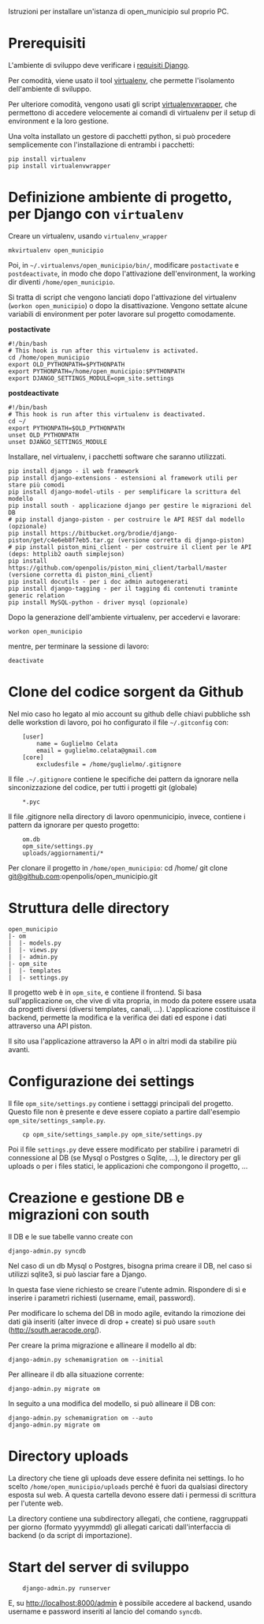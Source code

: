 Istruzioni per installare un'istanza di open_municipio sul proprio PC.

Prerequisiti
============

L'ambiente di sviluppo deve verificare i [requisiti Django](http://docs.djangoproject.com/en/dev/faq/install/).

Per comodità, viene usato il tool [virtualenv](http://www.arthurkoziel.com/2008/10/22/working-virtualenv/), che permette
l'isolamento dell'ambiente di sviluppo.

Per ulteriore comodità, vengono usati gli script [virtualenvwrapper](http://www.doughellmann.com/docs/virtualenvwrapper/), che permettono di accedere velocemente ai comandi di virtualenv per il setup di environment e la loro gestione.

Una volta installato un gestore di pacchetti python, si può procedere semplicemente con l'installazione di entrambi i pacchetti:

    pip install virtualenv
    pip install virtualenvwrapper



Definizione ambiente di progetto, per Django con `virtualenv`
=============================================================

Creare un virtualenv, usando `virtualenv_wrapper`

    mkvirtualenv open_municipio

Poi, in `~/.virtualenvs/open_municipio/bin/`, modificare `postactivate` e `postdeactivate`, in modo che dopo l'attivazione dell'environment, la working dir diventi `/home/open_municipio`.

Si tratta di script che vengono lanciati dopo l'attivazione del virtualenv (`workon open_municipio`) o dopo 
la disattivazione. Vengono settate alcune variabili di environment per poter lavorare sul progetto comodamente.

**postactivate**

    #!/bin/bash
    # This hook is run after this virtualenv is activated.
    cd /home/open_municipio
    export OLD_PYTHONPATH=$PYTHONPATH
    export PYTHONPATH=/home/open_municipio:$PYTHONPATH
    export DJANGO_SETTINGS_MODULE=opm_site.settings

**postdeactivate**

    #!/bin/bash
    # This hook is run after this virtualenv is deactivated.
    cd ~/
    export PYTHONPATH=$OLD_PYTHONPATH
    unset OLD_PYTHONPATH
    unset DJANGO_SETTINGS_MODULE

Installare, nel virtualenv, i pacchetti software che saranno utilizzati.

    pip install django - il web framework
    pip install django-extensions - estensioni al framework utili per stare più comodi
    pip install django-model-utils - per semplificare la scrittura del modello
    pip install south - applicazione django per gestire le migrazioni del DB
    # pip install django-piston - per costruire le API REST dal modello (opzionale)
    pip install https://bitbucket.org/brodie/django-piston/get/c4e6eb8f7eb5.tar.gz (versione corretta di django-piston)
    # pip install piston_mini_client - per costruire il client per le API (deps: httplib2 oauth simplejson)
    pip install https://github.com/openpolis/piston_mini_client/tarball/master (versione corretta di piston_mini_client)
    pip install docutils - per i doc admin autogenerati
    pip install django-tagging - per il tagging di contenuti traminte generic relation
    pip install MySQL-python - driver mysql (opzionale)

Dopo la generazione dell'ambiente virtualenv, per accedervi e lavorare:

    workon open_municipio
    
mentre, per terminare la sessione di lavoro:

    deactivate
    

Clone del codice sorgent da Github
==================================
Nel mio caso ho legato al mio account su github delle chiavi pubbliche ssh 
delle workstion di lavoro, poi ho configurato il file `~/.gitconfig` con:

		[user]
			name = Guglielmo Celata
			email = guglielmo.celata@gmail.com
		[core]
			excludesfile = /home/guglielmo/.gitignore	

Il file `.~/.gitignore` contiene le specifiche dei pattern da ignorare nella sinconizzazione del codice,
per tutti i progetti git (globale)

		*.pyc

Il file .gitignore nella directory di lavoro openmunicipio, invece, contiene
i pattern da ignorare per questo progetto:

		om.db
		opm_site/settings.py
		uploads/aggiornamenti/*


Per clonare il progetto in `/home/open_municipio`:
		cd /home/
		git clone git@github.com:openpolis/open_municipio.git


Struttura delle directory
=========================
    open_municipio
    |- om
    |  |- models.py
    |  |- views.py
    |  |- admin.py
    |- opm_site
    |  |- templates
    |  |- settings.py


Il progetto web è in `opm_site`, e contiene il frontend. Si basa sull'applicazione `om`, che vive di vita propria,
in modo da potere essere usata da progetti diversi (diversi templates, canali, ...).
L'applicazione costituisce il backend, permette la modifica e la verifica dei dati ed espone i dati attraverso una API piston.

Il sito usa l'applicazione attraverso la API o in altri modi da stabilire più avanti.


Configurazione dei settings
===========================
Il file `opm_site/settings.py` contiene i settaggi principali del progetto. Questo file non è presente e deve essere 
copiato a partire dall'esempio `opm_site/settings_sample.py`.

		cp opm_site/settings_sample.py opm_site/settings.py
		
Poi il file `settings.py` deve essere modificato per stabilire i parametri di connessione al DB (se Mysql o Postgres o Sqlite, ...),
le directory per gli uploads o per i files statici, le applicazioni che compongono il progetto, ...


Creazione e gestione DB e migrazioni con south
==============================================
Il DB e le sue tabelle vanno create con 

    django-admin.py syncdb

Nel caso di un db Mysql o Postgres, bisogna prima creare il DB, 
nel caso si utilizzi sqlite3, si può lasciar fare a Django.

In questa fase viene richiesto se creare l'utente admin. Rispondere di sì e
inserire i parametri richiesti (username, email, password).

Per modificare lo schema del DB in modo agile, evitando la rimozione dei dati già inseriti
(alter invece di drop + create) si può usare `south` (http://south.aeracode.org/).

Per creare la prima migrazione e allineare il modello al db:

    django-admin.py schemamigration om --initial

Per allineare il db alla situazione corrente:

    django-admin.py migrate om



In seguito a una modifica del modello, si può allineare il DB con:

    django-admin.py schemamigration om --auto
    django-admin.py migrate om


Directory uploads
=================
La directory che tiene gli uploads deve essere definita nei settings. Io ho scelto `/home/open_municipio/uploads`
perché è fuori da qualsiasi directory esposta sul web. A questa cartella devono essere dati i permessi di scrittura per
l'utente web.

La directory contiene una subdirectory allegati, che contiene, raggruppati per giorno (formato yyyymmdd) gli allegati
caricati dall'interfaccia di backend (o da script di importazione).


Start del server di sviluppo
============================
		django-admin.py runserver
		
E, su [http://localhost:8000/admin](http://localhost:8000/admin) è possibile accedere al backend, usando 
username e password inseriti al lancio del comando `syncdb`.
